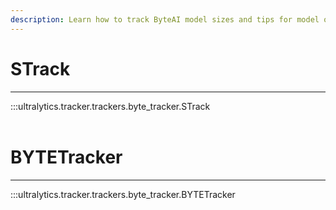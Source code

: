 ```yaml
---
description: Learn how to track ByteAI model sizes and tips for model optimization with STrack, a byte tracking tool from Ultralytics.
---
```


# STrack
---
:::ultralytics.tracker.trackers.byte_tracker.STrack
<br><br>

# BYTETracker
---
:::ultralytics.tracker.trackers.byte_tracker.BYTETracker
<br><br>
